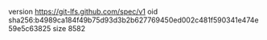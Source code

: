 version https://git-lfs.github.com/spec/v1
oid sha256:b4989ca184f49b75d93d3b2b627769450ed002c481f590341e474e59e5c63825
size 8582
